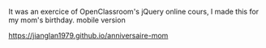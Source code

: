 It was an exercice of OpenClassroom's jQuery online cours, I made this for my mom's birthday.
mobile version

https://jianglan1979.github.io/anniversaire-mom
